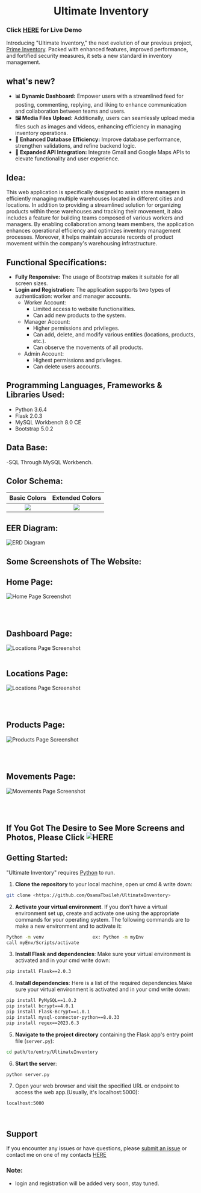 <div align="center">
  <h1> Ultimate Inventory </h1>
</div>

### Click [HERE](https://ultimateinventory.pythonanywhere.com) for Live Demo

Introducing "Ultimate Inventory," the next evolution of our previous project, [Prime Inventory](https://github.com/OsamaTbaileh/PrimeInventory). Packed with enhanced features, improved performance, and fortified security measures, it sets a new standard in inventory management.

## what's new?
- **📊 Dynamic Dashboard:** Empower users with a streamlined feed for posting, commenting, replying, and liking to enhance communication and collaboration between teams and users.
- **🖼️ Media Files Upload:** Additionally, users can seamlessly upload media files such as images and videos, enhancing efficiency in managing inventory operations.
- **💾 Enhanced Database Efficiency:** Improve database performance, strengthen validations, and refine backend logic.
- **🚀 Expanded API Integration:** Integrate Gmail and Google Maps APIs to elevate functionality and user experience.


## Idea:
This web application is specifically designed to assist store managers in efficiently managing multiple warehouses located in different cities and locations. In addition to providing a streamlined solution for organizing products within these warehouses and tracking their movement, it also includes a feature for building teams composed of various workers and managers. By enabling collaboration among team members, the application enhances operational efficiency and optimizes inventory management processes. Moreover, it helps maintain accurate records of product movement within the company's warehousing infrastructure.


## Functional Specifications:
- **Fully Responsive:** The usage of Bootstrap makes it suitable for all screen sizes.
- **Login and Registration:** The application supports two types of authentication: worker and manager accounts.
  - Worker Account:
    - Limited access to website functionalities.
    - Can add new products to the system.
  - Manager Account:
    - Higher permissions and privileges.
    - Can add, delete, and modify various entities (locations, products, etc.).
    - Can observe the movements of all products.
  - Admin Account:
    - Highest permissions and privileges.
    - Can delete users accounts.


## Programming Languages, Frameworks & Libraries Used:
- Python 3.6.4
- Flask 2.0.3
- MySQL Workbench 8.0 CE
- Bootstrap 5.0.2 


## Data Base:
-SQL Through MySQL Workbench.


## Color Schema:
Basic Colors   |  Extended Colors
:-------------------------:|:-------------------------:
![](https://github.com/OsamaTbaileh/UltimateInventory/blob/main/static/assets/color-pallete1.png)  |  ![](https://github.com/OsamaTbaileh/UltimateInventory/blob/main/static/assets/color-pallete2.png)


## EER Diagram:
![ERD Diagram](https://github.com/OsamaTbaileh/UltimateInventory/blob/main/static/assets/EER_diagram.png)
<br/>


## Some Screenshots of The Website:
## Home Page:
![Home Page Screenshot](https://github.com/OsamaTbaileh/UltimateInventory/blob/main/static/assets/home.jpeg)

<br/><br/>

## Dashboard Page:
![Locations Page Screenshot](https://github.com/OsamaTbaileh/UltimateInventory/blob/main/static/assets/dashboard.jpeg)
<br/><br/>

## Locations Page:
![Locations Page Screenshot](https://github.com/OsamaTbaileh/UltimateInventory/blob/main/static/assets/locations.jpeg)

<br/><br/>

## Products Page:
![Products Page Screenshot](https://github.com/OsamaTbaileh/UltimateInventory/blob/main/static/assets/products.jpeg)

<br/><br/>

## Movements Page:
![Movements Page Screenshot](https://github.com/OsamaTbaileh/UltimateInventory/blob/main/static/assets/movements.jpeg)

<br/><br/>

## If You Got The Desire to See More Screens and Photos, Please Click ![HERE](https://github.com/OsamaTbaileh/UltimateInventory/tree/main/static/assets)


## Getting Started:
"Ultimate Inventory" requires [Python](https://www.python.org/downloads/) to run.
1. **Clone the repository** to your local machine, open ur cmd & write down:
```sh
git clone <https://github.com/OsamaTbaileh/UltimateInventory>
```
2. **Activate your virtual environment**. If you don't have a virtual environment set up, create and activate one using the appropriate commands for your operating system. The following commands are to make a new environment and to activate it:
```sh
Python -m venv                  ex: Python -m myEnv
call myEnv/Scripts/activate
```
3. **Install Flask and dependencies**:
Make sure your virtual environment is activated and in your cmd write down:
```sh
pip install Flask==2.0.3
```
4. **Install dependencies**:
Here is a list of the required dependencies.Make sure your virtual environment is activated and in your cmd write down:
```sh
pip install PyMySQL==1.0.2
pip install bcrypt==4.0.1
pip install Flask-Bcrypt==1.0.1
pip install mysql-connector-python==8.0.33
pip install regex==2023.6.3
```
5. **Navigate to the project directory** containing the Flask app's entry point file (`server.py`):
```sh
cd path/to/entry/UltimateInventory
```
6. **Start the server**:
```sh
python server.py
```
7. Open your web browser and visit the specified URL or endpoint to access the web app.(Usually, it's localhost:5000):
```sh
localhost:5000
```
<br/>


## Support
If you encounter any issues or have questions, please [submit an issue](https://github.com/OsamaTbaileh/UltimateInventory/issues) or contact me on one of my contacts [HERE](https://github.com/OsamaTbaileh/OsamaTbaileh)
### Note:
- login and registration will be added very soon, stay tuned.

